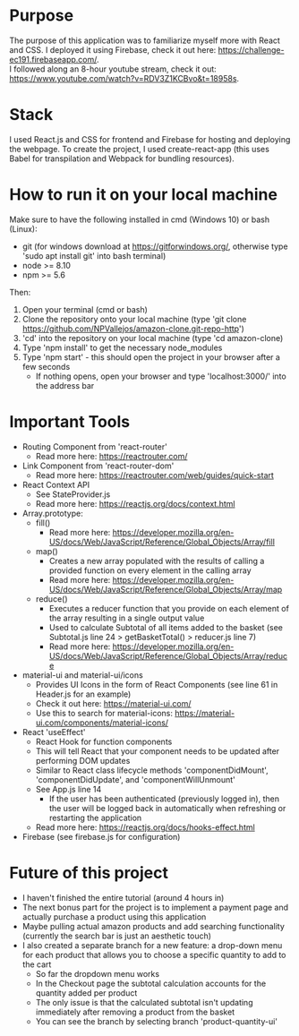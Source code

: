 # Purpose

The purpose of this application was to familiarize myself more with React and CSS. I deployed it using Firebase, check it out here: https://challenge-ec191.firebaseapp.com/.
<br>I followed along an 8-hour youtube stream, check it out: https://www.youtube.com/watch?v=RDV3Z1KCBvo&t=18958s.

# Stack

I used React.js and CSS for frontend and Firebase for hosting and deploying the webpage. To create the project, I used create-react-app (this uses Babel for transpilation and Webpack for bundling resources).

# How to run it on your local machine

Make sure to have the following installed in cmd (Windows 10) or bash (Linux):

- git (for windows download at https://gitforwindows.org/, otherwise type 'sudo apt install git' into bash terminal)
- node >= 8.10
- npm >= 5.6

Then:

1. Open your terminal (cmd or bash)
2. Clone the repository onto your local machine (type 'git clone https://github.com/NPVallejos/amazon-clone.git-repo-http')
3. 'cd' into the repository on your local machine (type 'cd amazon-clone)
4. Type 'npm install' to get the necessary node_modules
5. Type 'npm start' - this should open the project in your browser after a few seconds
   - If nothing opens, open your browser and type 'localhost:3000/' into the address bar

# Important Tools

- Routing Component from 'react-router'
  - Read more here: https://reactrouter.com/
- Link Component from 'react-router-dom'
  - Read more here: https://reactrouter.com/web/guides/quick-start
- React Context API
  - See StateProvider.js
  - Read more here: https://reactjs.org/docs/context.html
- Array.prototype:
  - fill()
    - Read more here: https://developer.mozilla.org/en-US/docs/Web/JavaScript/Reference/Global_Objects/Array/fill
  - map()
    - Creates a new array populated with the results of calling a provided function on every element in the calling array
    - Read more here: https://developer.mozilla.org/en-US/docs/Web/JavaScript/Reference/Global_Objects/Array/map
  - reduce()
    - Executes a reducer function that you provide on each element of the array resulting in a single output value
    - Used to calculate Subtotal of all items added to the basket (see Subtotal.js line 24 > getBasketTotal() > reducer.js line 7)
    - Read more here: https://developer.mozilla.org/en-US/docs/Web/JavaScript/Reference/Global_Objects/Array/reduce
- material-ui and material-ui/icons
  - Provides UI Icons in the form of React Components (see line 61 in Header.js for an example)
  - Check it out here: https://material-ui.com/
  - Use this to search for material-icons: https://material-ui.com/components/material-icons/
- React 'useEffect'
  - React Hook for function components
  - This will tell React that your component needs to be updated after performing DOM updates
  - Similar to React class lifecycle methods 'componentDidMount', 'componentDidUpdate', and 'componentWillUnmount'
  - See App.js line 14
    - If the user has been authenticated (previously logged in), then the user will be logged back in automatically when refreshing or restarting the application
  - Read more here: https://reactjs.org/docs/hooks-effect.html
- Firebase (see firebase.js for configuration)

# Future of this project

- I haven't finished the entire tutorial (around 4 hours in)
- The next bonus part for the project is to implement a payment page and actually purchase a product using this application
- Maybe pulling actual amazon products and add searching functionality (currently the search bar is just an aesthetic touch)
- I also created a separate branch for a new feature: a drop-down menu for each product that allows you to choose a specific quantity to add to the cart
  - So far the dropdown menu works
  - In the Checkout page the subtotal calculation accounts for the quantity added per product
  - The only issue is that the calculated subtotal isn't updating immediately after removing a product from the basket
  - You can see the branch by selecting branch 'product-quantity-ui'
